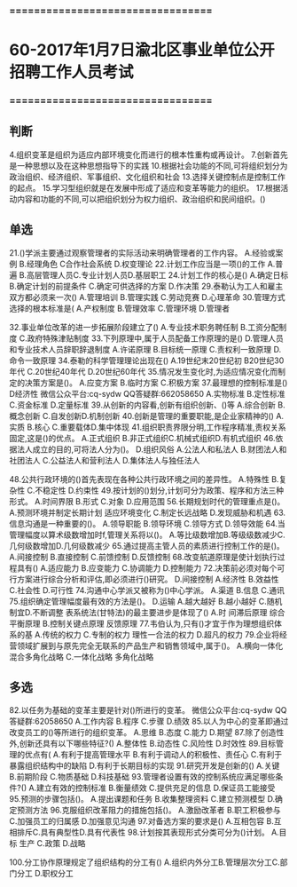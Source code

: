 ### =================================
# 60-2017年1月7日渝北区事业单位公开招聘工作人员考试
### =================================
## 判断
4.组织变革是组织为适应内部环境变化而进行的根本性重构或再设计。
7.创新首先是一种思想以及在这种思想指导下的实践
10.根据社会功能的不同,可将组织划分为政治组织、经济组织、军事组织、文化组织和社会
13.选择关键控制点是控制工作的起点。
15.学习型组织就是在发展中形成了适应和变革等能力的组织。
17.根据活动内容和功能的不同,可以把组织划分为权力组织、政治组织和民间组织。()

## 单选
21.()学派主要通过观察管理者的实际活动来明确管理者的工作内容。
A.经验或案例
B.经理角色
C合作社会系统
D.权变理论
22.计划工作应当是一项()的工作
A.普遍
B.高层管理人员C.专业计划人员D.基层职工
24.计划工作的核心是()
A.确定日标
B.确定计划的前提条件
C.确定可供选择的方案
D.作决策
29.泰勒认为工人和雇主双方都必须来一次()
A.管理培训
B.管理实践
C.劳动竞赛
D.心理革命
30.管理方式选择的根本标准是(
A.产权制度
B.管理效率
C.管理环境
D.管理者

32.事业单位改革的进一步拓展阶段建立了()
A.专业技术职务聘任制
B.工资分配制度
C.政府特殊津贴制度
33.下列原理中,属于人员配备工作原理的是()
D.管理人员和专业技术人员辞职辞退制度
A.许诺原理
B.目标统一原理
C.责权利一致原理
D.命令一致原理
34.泰勒的科学管理理论出现在()
A.19世纪末20世纪初
B20世纪30年代
C.20世纪40年代
D.20世纪60年代
35.情况发生变化时,为适应情况变化而制定的决策方案是()。
A.应变方案
B.临时方案
C.积极方案
37.最理想的控制标准是()
D经济性
微信公众平台:cq-sydw
QQ答疑群:662058650
A.实物标准
B.定性标准
C.资金标准
D.定量标准
39.从创新的内容看,创新有组织创新、()等
A.综合创新
B.概念创新
C.自发创新D.机制创新
40.创新是管理的重要职能,是企业家精神的()
A.实质
B.核心
C.重要载体D.集中体现
41.组织职责界限分明,工作程序精准,责权关系固定,这是()的优点。
A.正式组织
B.非正式组织C.机械式组织D.有机式组织
46.依据法人成立的目的,可将法人分为()。
D.组织风俗
A.公法人和私法人
B.财团法人和社团法人
C.公益法人和营利法人
D.集体法人与独任法人

48.公共行政环境的()首先表现在各种公共行政环境之间的差异性。
A.特殊性
B.复杂性
C.不稳定性
D.约束性
49.按计划的()划分,计划可分为政策、程序和方法三种形式。
A.时间界限
B.形式
C.对象
D.应用范围
56.长期规划时代的管理重点是()。
A.预测环境并制定长期计划
适应环境变化
C.制定长远战略
D.发现威胁和机遇
63.信息沟通是一种重要的()。
A.领导职能
B.领导环境
C.领导方式
D.领导效能
64.当管理幅度以算术级数增加时f,管理关系将以()。
A.等比级数增加B.等级级数减少C.几何级数增加D.几何级数减少
65.通过提高主管人员的素质进行控制工作的是()。
A.间接控制
B.直接控制
C.前馈控制
D.反馈控制
68.改变航道原理是使计划执行过程具有()
A.适应能力
B.应变能力
C.协调能力
D.控制能力
72.决策前必须对每个可行方案进行综合分析和评估,即必须进行()研究。
D.间接控制
A.经济性
B.效益性
C.社会性
D.可行性
74.沟通中心学派又被称为()中心学派。
A.渠道
B.信息
C.通讯
75.组织确定管理幅度最有效的方法是()。
D.运输
A.越大越好
B.越小越好
C.随机制宜D.不断调整
表系统法(甘特法)的最主要进步是体现了()
A.时
间滞后原理
综合平衡原理
B.控制关键点原理
反馈原理
77.韦伯认为,只有()才宜于作为理想组织体系的基
A.传统的权力
C.专制的权力
理性一合法的权力
D.超凡的权力
79.企业将经营领域扩展到与原先完全无联系的产品生产和销售领域中,属于()。
A.横向一体化
混合多角化战略
C.一体化战略
多角化战略

## 多选
82.以任务为基础的变革主要是针对()所进行的变革。
微信公众平台:cq-sydw
QQ答疑群:62058650
A.工作内容
B.程序
C.步骤
D.绩效
85.以人为中心的变革即通过改变员工的()等所进行的组织变革。
A.思维
B.态度
C.能力
D.期望
87.除了创造性外,创新还具有以下哪些特征?()
A.整体性
B.动态性
C.风险性
D.时效性
89.目标管理的优点有(
A.有利于提高管理水平
B.有利于调动人的积极性、责任心
C.有利于暴露组织结构中的缺陷
D.有利于长期目标的实现
91.研究开发是创新的()
A.关键
B.前期阶段
C.物质基础
D.科技基础
93.管理者设置有效的控制系统应满足哪些条件?()
A.建立有效的控制标准
B.衡量绩效
C.提供充足的信息
D.保证员工能接受
95.预测的步骤包括()。
A.提出课题和任务
B.收集整理资料
C.建立预测模型
D.确定预测方法
96.克服组织改革阻力的措施包括()。
A.激励改革者
B.职工积极参与
C.加强员工的归属感
D.加强意见沟通
97.对备选方案的要求是()
A.互相包容
B.互相排斥C.具有典型性D.具有代表性
98.计划按其表现形式分类可分为()计划。
A.目标
生产
C.政策
D.战略

100.分工协作原理规定了组织结构的分工有()
A.组织内外分工B.管理层次分工C.部门分工
D.职权分工
